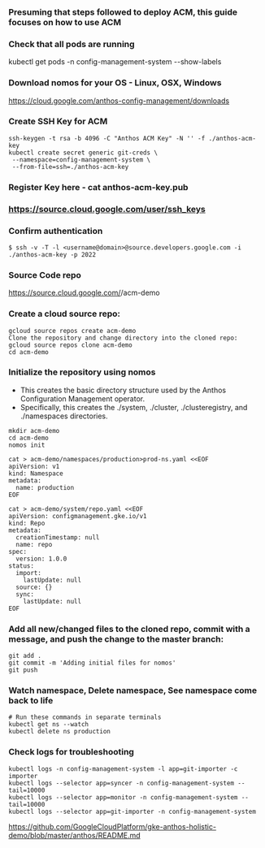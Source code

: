 ### Presuming that steps followed to deploy ACM, this guide focuses on how to use ACM

### Check that all pods are running
kubectl get pods -n config-management-system --show-labels

### Download nomos for your OS - Linux, OSX, Windows
https://cloud.google.com/anthos-config-management/downloads

### Create SSH Key for ACM
```
ssh-keygen -t rsa -b 4096 -C "Anthos ACM Key" -N '' -f ./anthos-acm-key
kubectl create secret generic git-creds \
 --namespace=config-management-system \
 --from-file=ssh=./anthos-acm-key
```

### Register Key here - cat anthos-acm-key.pub
### https://source.cloud.google.com/user/ssh_keys

### Confirm authentication
```
$ ssh -v -T -l <username@domain>@source.developers.google.com -i ./anthos-acm-key -p 2022
```

### Source Code repo
https://source.cloud.google.com/<projectname>/acm-demo

### Create a cloud source repo:
```
gcloud source repos create acm-demo
Clone the repository and change directory into the cloned repo:
gcloud source repos clone acm-demo
cd acm-demo
```

### Initialize the repository using nomos
* This creates the basic directory structure used by the Anthos Configuration Management operator.
* Specifically, this creates the ./system, ./cluster, ./clusteregistry, and ./namespaces directories.
```
mkdir acm-demo
cd acm-demo
nomos init
```

```
cat > acm-demo/namespaces/production>prod-ns.yaml <<EOF
apiVersion: v1
kind: Namespace
metadata:
  name: production
EOF
```

```
cat > acm-demo/system/repo.yaml <<EOF
apiVersion: configmanagement.gke.io/v1
kind: Repo
metadata:
  creationTimestamp: null
  name: repo
spec:
  version: 1.0.0
status:
  import:
    lastUpdate: null
  source: {}
  sync:
    lastUpdate: null
EOF
```

### Add all new/changed files to the cloned repo, commit with a message, and push the change to the master branch:
```
git add .
git commit -m 'Adding initial files for nomos'
git push
```

### Watch namespace, Delete namespace, See namespace come back to life
```
# Run these commands in separate terminals
kubectl get ns --watch
kubectl delete ns production
```

### Check logs for troubleshooting
```
kubectl logs -n config-management-system -l app=git-importer -c importer
kubectl logs --selector app=syncer -n config-management-system --tail=10000
kubectl logs --selector app=monitor -n config-management-system --tail=10000
kubectl logs --selector app=git-importer -n config-management-system
```

https://github.com/GoogleCloudPlatform/gke-anthos-holistic-demo/blob/master/anthos/README.md
